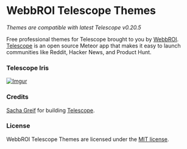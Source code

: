WebbROI Telescope Themes
=========

*Themes are compatible with latest Telescope v0.20.5*

Free professional themes for Telescope brought to you by [WebbROI](http://webbroi.com). [Telescope](http://www.telescopeapp.org/) is an open source Meteor app that makes it easy to launch communities like Reddit, Hacker News, and Product Hunt.

### Telescope Iris

[![Imgur](http://i.imgur.com/dKQrzHN.png)](https://github.com/WebbROI/telescope-themes/tree/master/telescope-theme-iris)

### Credits

[Sacha Greif](https://github.com/SachaG) for building [Telescope](https://github.com/TelescopeJS/Telescope).

### License

WebbROI Telescope Themes are licensed under the [MIT license](http://opensource.org/licenses/MIT).
